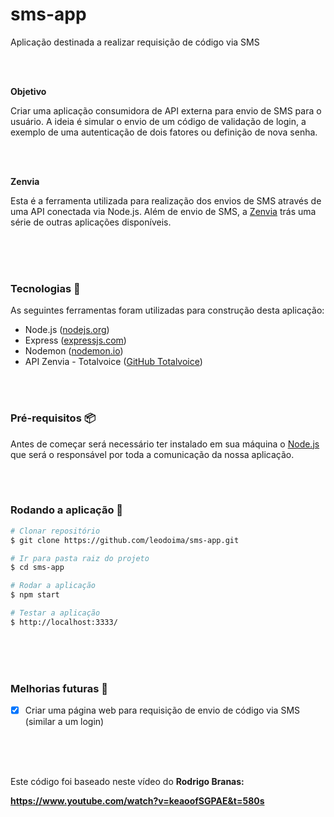 # sms-app
Aplicação destinada a realizar requisição de código via SMS

<br>
<br>

**Objetivo**

Criar uma aplicação consumidora de API externa para envio de SMS para o usuário. A ideia é simular o envio de um código de validação de login, a exemplo de uma autenticação de dois fatores ou definição de nova senha.

<br>
<br>

**Zenvia**

Esta é a ferramenta utilizada para realização dos envios de SMS através de uma API conectada via Node.js. Além de envio de SMS, a [Zenvia](www.zenvia.com) trás uma série de outras aplicações disponíveis.

<br>
<br>
<br>

### Tecnologias 🔧

As seguintes ferramentas foram utilizadas para construção desta aplicação:

- Node.js ([nodejs.org](http://nodejs.org/))
- Express ([expressjs.com](http://expressjs.com/))
- Nodemon ([nodemon.io](https://nodemon.io/))
- API Zenvia - Totalvoice ([GitHub Totalvoice](https://github.com/totalvoice/totalvoice-node))

<br>
<br> 


### Pré-requisitos 📦

Antes de começar será necessário ter instalado em sua máquina o [Node.js](http://nodejs.org/) que será o responsável por toda a comunicação da nossa aplicação. 

<br>
<br>

### Rodando a aplicação 🏈

```bash
# Clonar repositório
$ git clone https://github.com/leodoima/sms-app.git

# Ir para pasta raiz do projeto
$ cd sms-app

# Rodar a aplicação
$ npm start

# Testar a aplicação
$ http://localhost:3333/

```

<br>
<br>
<br>

### Melhorias futuras 🔨

- [x]  Criar uma página web para requisição de envio de código via SMS (similar a um login)

<br>
<br>
<br>

Este código foi baseado neste vídeo do <b>Rodrigo Branas<b>:

https://www.youtube.com/watch?v=keaoofSGPAE&t=580s
